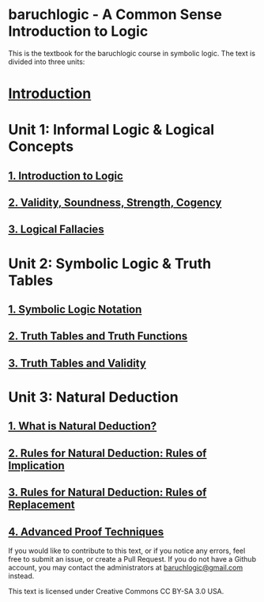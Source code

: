 # baruchlogic - A Common Sense Introduction to Logic

This is the textbook for the baruchlogic course in symbolic logic. The text is divided into three units:

# [Introduction](https://github.com/baruchlogic/textbook/blob/master/Introduction.md)

# Unit 1: Informal Logic & Logical Concepts

## [1. Introduction to Logic](https://github.com/baruchlogic/textbook/blob/master/unit-1/chapter-1.md)
## [2. Validity, Soundness, Strength, Cogency](https://github.com/baruchlogic/textbook/blob/master/unit-1/chapter-2.md)
## [3. Logical Fallacies](https://github.com/baruchlogic/textbook/blob/master/unit-1/chapter-3.md)

# Unit 2: Symbolic Logic & Truth Tables

## [1. Symbolic Logic Notation](https://github.com/baruchlogic/textbook/blob/master/unit-2/chapter-1.md)
## [2. Truth Tables and Truth Functions](https://github.com/baruchlogic/textbook/blob/master/unit-2/chapter-2.md)
## [3. Truth Tables and Validity](https://github.com/baruchlogic/textbook/blob/master/unit-2/chapter-3.md)

# Unit 3: Natural Deduction

## [1. What is Natural Deduction?](https://github.com/baruchlogic/textbook/blob/master/unit-3/chapter-1.md)
## [2. Rules for Natural Deduction: Rules of Implication](https://github.com/baruchlogic/textbook/blob/master/unit-3/chapter-2.md)
## [3. Rules for Natural Deduction: Rules of Replacement](https://github.com/baruchlogic/textbook/blob/master/unit-3/chapter-3.md)
## [4. Advanced Proof Techniques](https://github.com/baruchlogic/textbook/blob/master/unit-3/chapter-4.md)

If you would like to contribute to this text, or if you notice any errors, feel free to submit an issue, or create a Pull Request. If you do not have a Github account, you may contact the administrators at baruchlogic@gmail.com instead.

This text is licensed under Creative Commons CC BY-SA 3.0 USA.
